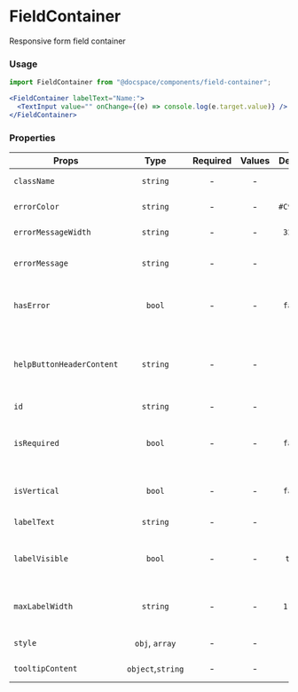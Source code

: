 # FieldContainer

Responsive form field container

### Usage

```js
import FieldContainer from "@docspace/components/field-container";
```

```jsx
<FieldContainer labelText="Name:">
  <TextInput value="" onChange={(e) => console.log(e.target.value)} />
</FieldContainer>
```

### Properties

| Props                     |       Type        | Required | Values |  Default  | Description                                      |
| ------------------------- | :---------------: | :------: | :----: | :-------: | ------------------------------------------------ |
| `className`               |     `string`      |    -     |   -    |     -     | Accepts class                                    |
| `errorColor`              |     `string`      |    -     |   -    | `#C96C27` | Error text color                                 |
| `errorMessageWidth`       |     `string`      |    -     |   -    |  `320px`  | Error text width                                 |
| `errorMessage`            |     `string`      |    -     |   -    |     -     | Error message text                               |
| `hasError`                |      `bool`       |    -     |   -    |  `false`  | Indicates that the field is incorrect            |
| `helpButtonHeaderContent` |     `string`      |    -     |   -    |     -     | Tooltip header content (tooltip opened in aside) |
| `id`                      |     `string`      |    -     |   -    |     -     | Accepts id                                       |
| `isRequired`              |      `bool`       |    -     |   -    |  `false`  | Indicates that the field is required to fill     |
| `isVertical`              |      `bool`       |    -     |   -    |  `false`  | Vertical or horizontal alignment                 |
| `labelText`               |     `string`      |    -     |   -    |     -     | Field label text                                 |
| `labelVisible`            |      `bool`       |    -     |   -    |  `true`   | Sets visibility of field label section           |
| `maxLabelWidth`           |     `string`      |    -     |   -    |  `110px`  | Max label width in horizontal alignment          |
| `style`                   |  `obj`, `array`   |    -     |   -    |     -     | Accepts css style                                |
| `tooltipContent`          | `object`,`string` |    -     |   -    |     -     | Tooltip content                                  |
